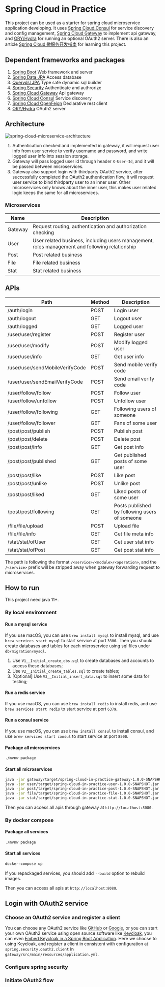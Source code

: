 # Spring Cloud in Practice

This project can be used as a starter for spring cloud microservice application developing. It uses [Spring Cloud Consul](https://cloud.spring.io/spring-cloud-consul/reference/html/) for service discovery and config management, [Spring Cloud Gateway](https://cloud.spring.io/spring-cloud-gateway/reference/html/) to implement api gateway, and [ORY/Hydra](https://github.com/ory/hydra) for running an optional OAuth2 server. There is also an article [Spring Cloud 微服务开发指南](https://blog.jaggerwang.net/spring-cloud-micro-service-develop-tour/) for learning this project.

## Dependent frameworks and packages

1. [Spring Boot](https://spring.io/projects/spring-boot) Web framework and server
1. [Spring Data JPA](https://spring.io/projects/spring-data-jpa) Access database
1. [Querydsl JPA](https://github.com/querydsl/querydsl/tree/master/querydsl-jpa) Type safe dynamic sql builder
1. [Spring Security](https://spring.io/projects/spring-security) Authenticate and authrorize
1. [Spring Cloud Gateway](https://spring.io/projects/spring-cloud-gateway) Api gateway
1. [Spring Cloud Consul](https://spring.io/projects/spring-cloud-consul) Service discovery
1. [Spring Cloud OpenFeign](https://spring.io/projects/spring-cloud-openfeign) Declarative rest client
1. [ORY/Hydra](https://github.com/ory/hydra) OAuth2 server

## Architecture

![spring-cloud-microservice-architecture](https://user-images.githubusercontent.com/1255011/126946605-973ec47b-3b64-403c-9647-d6a932b23164.png)

1. Authentication checked and implemented in gateway, it will request user info from user service to verify username and password, and write logged user info into session storage.
1. Gateway will pass logged user id through header `X-User-Id`, and it will be passed between microservices.
1. Gateway also support login with thirdparty OAuth2 service, after successfully completed the OAuth2 authentication flow, it will request user service to bind thirdparty user to an inner user. Other microservices only knows about the inner user, this makes user related logic keeps the same for all microservices.  

### Microservices

| Name  | Description |
| ------------- | ------------- |
| Gateway | Request routing, authentication and authorization checking |
| User | User related business, including users management, roles management and following relationship |
| Post | Post related business |
| File | File related business |
| Stat | Stat related business |

## APIs

| Path  | Method | Description |
| ------------- | ------------- | ------------- |
| /auth/login | POST | Login user |
| /auth/logout | GET | Logout user |
| /auth/logged | GET | Logged user |
| /user/user/register | POST | Register user |
| /user/user/modify | POST | Modify logged user |
| /user/user/info | GET | Get user info |
| /user/user/sendMobileVerifyCode | POST | Send mobile verify code |
| /user/user/sendEmailVerifyCode | POST | Send email verify code |
| /user/follow/follow | POST | Follow user |
| /user/follow/unfollow | POST | Unfollow user |
| /user/follow/following | GET | Following users of someone |
| /user/follow/follower | GET | Fans of some user |
| /post/post/publish | POST | Publish post |
| /post/post/delete | POST | Delete post |
| /post/post/info | GET | Get post info |
| /post/post/published | GET | Get published posts of some user |
| /post/post/like | POST | Like post |
| /post/post/unlike | POST | Unlike post |
| /post/post/liked | GET | Liked posts of some user |
| /post/post/following | GET | Posts published by following users of someone |
| /file/file/upload | POST | Upload file |
| /file/file/info | GET | Get file meta info |
| /stat/stat/ofUser | GET | Get user stat info |
| /stat/stat/ofPost | GET | Get post stat info |

The path is following the format `/<service>/<module>/<operation>`, and the `/<service>` prefix will be stripped away when gateway forwarding request to microservices.

## How to run

This project need java 11+.

### By local environment

#### Run a mysql service

If you use macOS, you can use `brew install mysql` to install mysql, and use `brew services start mysql` to start service at port `3306`. Then you should create databases and tables for each microservice using sql files under `db/migration/mysql`.

1. Use `V1__Initial_create_dbs.sql` to create databases and accounts to access these databases;
1. Use `V2__Initial_create_tables.sql` to create tables;
1. \[Optional\] Use `V3__Initial_insert_data.sql` to insert some data for testing;

#### Run a redis service

If you use macOS, you can use `brew install redis` to install redis, and use `brew services start redis` to start service at port `6379`.

#### Run a consul service

If you use macOS, you can use `brew install consul` to install consul, and use `brew services start consul` to start service at port `8500`.

#### Package all microservices

```bash
./mvnw package
```

#### Start all microservices

```bash
java -jar gateway/target/spring-cloud-in-practice-gateway-1.0.0-SNAPSHOT.jar
java -jar user/target/spring-cloud-in-practice-user-1.0.0-SNAPSHOT.jar
java -jar post/target/spring-cloud-in-practice-post-1.0.0-SNAPSHOT.jar
java -jar file/target/spring-cloud-in-practice-file-1.0.0-SNAPSHOT.jar
java -jar stat/target/spring-cloud-in-practice-stat-1.0.0-SNAPSHOT.jar
```

Then you can access all apis through gateway at `http://localhost:8080`.

### By docker compose

#### Package all services

```bash
./mvnw package
```

#### Start all services

```bash
docker-compose up
```

If you repackaged services, you should add `--build` option to rebuild images.

Then you can access all apis at `http://localhost:8080`.

## Login with OAuth2 service

### Choose an OAuth2 service and register a client

You can choose any OAuth2 service like [GitHub](https://github.com/settings/developers) or [Google](https://developers.google.com/identity/protocols/OpenIDConnect), or you can start your own OAuth2 service using open source software like [Keycloak](https://www.baeldung.com/spring-boot-keycloak), you can even [Embed Keycloak in a Spring Boot Application](https://www.baeldung.com/keycloak-embedded-in-spring-boot-app). Here we choose to using Keycloak, and register a client in consistent with configuration at `spring.security.oauth2.client` in `gateway/src/main/resources/application.yml`.

### Configure spring security

### Initiate OAuth2 flow
